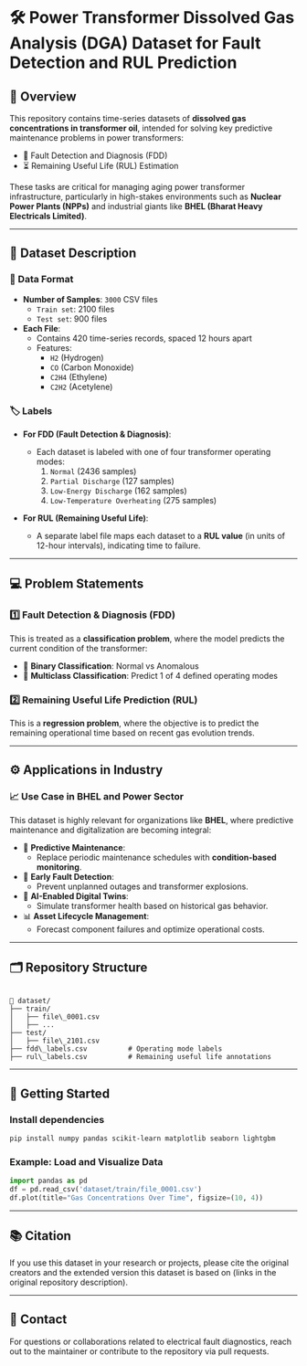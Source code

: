 # 🛠️ Power Transformer Dissolved Gas Analysis (DGA) Dataset for Fault Detection and RUL Prediction

## 📌 Overview

This repository contains time-series datasets of **dissolved gas concentrations in transformer oil**, intended for solving key predictive maintenance problems in power transformers:

- 🧠 Fault Detection and Diagnosis (FDD)
- ⏳ Remaining Useful Life (RUL) Estimation

These tasks are critical for managing aging power transformer infrastructure, particularly in high-stakes environments such as **Nuclear Power Plants (NPPs)** and industrial giants like **BHEL (Bharat Heavy Electricals Limited)**.

---

## 🧾 Dataset Description

### 🔬 Data Format

- **Number of Samples**: `3000` CSV files  
  - `Train set`: 2100 files  
  - `Test set`: 900 files
- **Each File**:
  - Contains 420 time-series records, spaced 12 hours apart
  - Features:  
    - `H2` (Hydrogen)  
    - `CO` (Carbon Monoxide)  
    - `C2H4` (Ethylene)  
    - `C2H2` (Acetylene)

### 🏷️ Labels

- **For FDD (Fault Detection & Diagnosis)**:
  - Each dataset is labeled with one of four transformer operating modes:
    1. `Normal` (2436 samples)
    2. `Partial Discharge` (127 samples)
    3. `Low-Energy Discharge` (162 samples)
    4. `Low-Temperature Overheating` (275 samples)

- **For RUL (Remaining Useful Life)**:
  - A separate label file maps each dataset to a **RUL value** (in units of 12-hour intervals), indicating time to failure.

---

## 💻 Problem Statements

### 1️⃣ Fault Detection & Diagnosis (FDD)

This is treated as a **classification problem**, where the model predicts the current condition of the transformer:

- 🔹 **Binary Classification**: Normal vs Anomalous  
- 🔹 **Multiclass Classification**: Predict 1 of 4 defined operating modes

### 2️⃣ Remaining Useful Life Prediction (RUL)

This is a **regression problem**, where the objective is to predict the remaining operational time based on recent gas evolution trends.

---

## ⚙️ Applications in Industry

### 📈 Use Case in BHEL and Power Sector

This dataset is highly relevant for organizations like **BHEL**, where predictive maintenance and digitalization are becoming integral:

- 🔧 **Predictive Maintenance**:
  - Replace periodic maintenance schedules with **condition-based monitoring**.
- 🔎 **Early Fault Detection**:
  - Prevent unplanned outages and transformer explosions.
- 🧠 **AI-Enabled Digital Twins**:
  - Simulate transformer health based on historical gas behavior.
- 📊 **Asset Lifecycle Management**:
  - Forecast component failures and optimize operational costs.

---

## 🗂️ Repository Structure

```

📁 dataset/
├── train/
│   ├── file\_0001.csv
│   ├── ...
├── test/
│   ├── file\_2101.csv
├── fdd\_labels.csv          # Operating mode labels
├── rul\_labels.csv          # Remaining useful life annotations

````

---

## 🚀 Getting Started

### Install dependencies
```bash
pip install numpy pandas scikit-learn matplotlib seaborn lightgbm
````

### Example: Load and Visualize Data

```python
import pandas as pd
df = pd.read_csv('dataset/train/file_0001.csv')
df.plot(title="Gas Concentrations Over Time", figsize=(10, 4))
```

---

## 📚 Citation

If you use this dataset in your research or projects, please cite the original creators and the extended version this dataset is based on (links in the original repository description).

---

## 📩 Contact

For questions or collaborations related to electrical fault diagnostics, reach out to the maintainer or contribute to the repository via pull requests.

